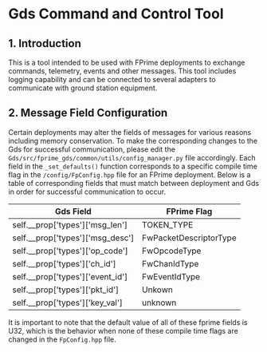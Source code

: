 # Gds Command and Control Tool

## 1. Introduction

This is a tool intended to be used with FPrime deployments to exchange commands, telemetry, events and other messages.
This tool includes logging capability and can be connected to several adapters to communicate with ground station equipment.

## 2. Message Field Configuration

Certain deployments may alter the fields of messages for various reasons including memory conservation.
To make the corresponding changes to the Gds for successful communication, 
please edit the `Gds/src/fprime_gds/common/utils/config_manager.py` file accordingly. 
Each field in the `_set_defaults()` function corresponds to a specific compile time flag in the `/config/FpConfig.hpp` file for an FPrime deployment.
Below is a table of corresponding fields that must match between deployment and Gds in order for successful communication to occur.

Gds Field | FPrime Flag
----------- | ----------- |
self.__prop['types']['msg_len'] | TOKEN_TYPE
self.__prop['types']['msg_desc'] | FwPacketDescriptorType
self.__prop['types']['op_code'] | FwOpcodeType
self.__prop['types']['ch_id'] | FwChanIdType
self.__prop['types']['event_id'] | FwEventIdType
self.__prop['types']['pkt_id'] | Unkown
self.__prop['types']['key_val'] | unknown

It is important to note that the default value of all of these fprime fields is U32, which is the behavior when none of these compile time flags are changed in the `FpConfig.hpp` file.
